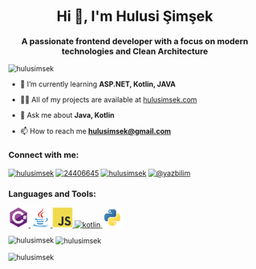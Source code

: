 <h1 align="center">Hi 👋, I'm Hulusi Şimşek</h1>
<h3 align="center">A passionate frontend developer with a focus on modern technologies and Clean Architecture</h3>

<p align="left"> <img src="https://komarev.com/ghpvc/?username=hulusimsek&label=Profile%20views&color=0e75b6&style=flat" alt="hulusimsek" /> </p>

- 🌱 I’m currently learning **ASP.NET, Kotlin, JAVA**

- 👨‍💻 All of my projects are available at [hulusimsek.com](www.hulusimsek.com)

- 💬 Ask me about **Java, Kotlin**

- 📫 How to reach me **hulusimsek@gmail.com**

<h3 align="left">Connect with me:</h3>
<p align="left">
<a href="https://linkedin.com/in/hulusimsek" target="blank"><img align="center" src="https://raw.githubusercontent.com/rahuldkjain/github-profile-readme-generator/master/src/images/icons/Social/linked-in-alt.svg" alt="hulusimsek" height="30" width="40" /></a>
<a href="https://stackoverflow.com/users/24406645" target="blank"><img align="center" src="https://raw.githubusercontent.com/rahuldkjain/github-profile-readme-generator/master/src/images/icons/Social/stack-overflow.svg" alt="24406645" height="30" width="40" /></a>
<a href="https://instagram.com/hulusimsek" target="blank"><img align="center" src="https://raw.githubusercontent.com/rahuldkjain/github-profile-readme-generator/master/src/images/icons/Social/instagram.svg" alt="hulusimsek" height="30" width="40" /></a>
<a href="https://www.youtube.com/c/@yazbilim" target="blank"><img align="center" src="https://raw.githubusercontent.com/rahuldkjain/github-profile-readme-generator/master/src/images/icons/Social/youtube.svg" alt="@yazbilim" height="30" width="40" /></a>
</p>

<h3 align="left">Languages and Tools:</h3>
<p align="left"> <a href="https://www.w3schools.com/cs/" target="_blank" rel="noreferrer"> <img src="https://raw.githubusercontent.com/devicons/devicon/master/icons/csharp/csharp-original.svg" alt="csharp" width="40" height="40"/> </a> <a href="https://www.java.com" target="_blank" rel="noreferrer"> <img src="https://raw.githubusercontent.com/devicons/devicon/master/icons/java/java-original.svg" alt="java" width="40" height="40"/> </a> <a href="https://developer.mozilla.org/en-US/docs/Web/JavaScript" target="_blank" rel="noreferrer"> <img src="https://raw.githubusercontent.com/devicons/devicon/master/icons/javascript/javascript-original.svg" alt="javascript" width="40" height="40"/> </a> <a href="https://kotlinlang.org" target="_blank" rel="noreferrer"> <img src="https://www.vectorlogo.zone/logos/kotlinlang/kotlinlang-icon.svg" alt="kotlin" width="40" height="40"/> </a> <a href="https://www.python.org" target="_blank" rel="noreferrer"> <img src="https://raw.githubusercontent.com/devicons/devicon/master/icons/python/python-original.svg" alt="python" width="40" height="40"/> </a> </p>

<p><img align="left" src="https://github-readme-stats.vercel.app/api/top-langs?username=hulusimsek&show_icons=true&locale=en&layout=compact" alt="hulusimsek" /></p>

<p>&nbsp;<img align="center" src="https://github-readme-stats.vercel.app/api?username=hulusimsek&show_icons=true&locale=en" alt="hulusimsek" /></p>

<p><img align="center" src="https://github-readme-streak-stats.herokuapp.com/?user=hulusimsek&" alt="hulusimsek" /></p>

